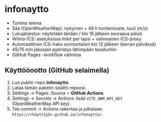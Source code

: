 # infonaytto

- Tumma teema
- Sää (OpenWeatherMap): nykyinen + 48 h tuntiennuste, tuuli (m/s)
- Lukujärjestys: näytetään tänään / klo 18 jälkeen seuraava päivä
- Wilma-ICS: asetuksissa linkit per lapsi + valinnainen ICS-proxy
- Automaattinen ICS-haku sunnuntaisin klo 12 jälkeen (kerran päivässä)
- 45/75 min jaksojen pyöristys lähimpään tasatuntiin
- GitHub Pages -workflow valmiina

## Käyttöönotto (GitHub selaimella)
1. Luo public-repo **infonaytto**.
2. Lataa tämän paketin sisältö repoosi.
3. Settings → Pages: Source = **GitHub Actions**.
4. Settings → Secrets → Actions: lisää `VITE_OWM_API_KEY` (OpenWeatherMap API key).
5. Tee commit → Actions rakentaa ja julkaisee: `https://<käyttäjä>.github.io/infonaytto/`.
